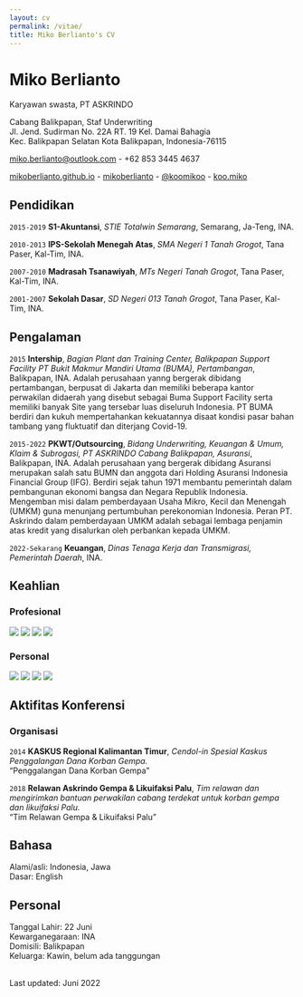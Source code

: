 ```yaml
---
layout: cv
permalink: /vitae/
title: Miko Berlianto's CV
---
```

# Miko Berlianto
Karyawan swasta, PT ASKRINDO

Cabang Balikpapan, Staf Underwriting<br/>
Jl. Jend. Sudirman No. 22A RT. 19 Kel. Damai Bahagia<br/>
Kec. Balikpapan Selatan Kota Balikpapan, Indonesia-76115<br/>

<a href="miko.berlianto@outlook.com">miko.berlianto@outlook.com</a> - +62 853 3445 4637

<div id="webaddress">
  <a href="https://mikoberlianto.github.io"><i class="fas fa-home"></i> mikoberlianto.github.io</a> - 
  <a href="https://github.com/mikoberlianto"><i class="fab fa-github"></i> mikoberlianto</a> - 
  <!-- <a href="https://orcid.org/0000-0002-3820-6886"><i class="ai ai-orcid"></i> 0000-0002-3820-6886</a> - 
  <a href="https://www.researchgate.net/profile/David_Whipp"><i class="ai ai-researchgate"></i> David_Whipp</a> -  -->
  <a href="https://twitter.com/koomikoo"><i class="fab fa-twitter"></i> @koomikoo</a> - 
  <a href="https://www.instagram.com/koo.miko"><i class="fab fa-instagram"></i> koo.miko </a><br/>
</div>

## Pendidikan

`2015-2019`
**S1-Akuntansi**, *STIE Totalwin Semarang*, Semarang, Ja-Teng, INA.

<!-- `2013-2015`
**D2-Bisnis Administrasi**, *LP3I College Balikpapan*, Balikpapan, Kal-Tim, INA. -->

`2010-2013`
**IPS-Sekolah Menegah Atas**, *SMA Negeri 1 Tanah Grogot*, Tana Paser, Kal-Tim, INA.

`2007-2010`
**Madrasah Tsanawiyah**, *MTs Negeri Tanah Grogot*, Tana Paser, Kal-Tim, INA.

`2001-2007`
**Sekolah Dasar**, *SD Negeri 013 Tanah Grogot*, Tana Paser, Kal-Tim, INA.

## Pengalaman

`2015`
**Intership**, *Bagian Plant dan Training Center, Balikpapan Support Facility PT Bukit Makmur Mandiri Utama (BUMA), Pertambangan*, Balikpapan, INA.
Adalah perusahaan yanng bergerak dibidang pertambangan, berpusat di Jakarta dan memiliki beberapa kantor perwakilan didaerah yang disebut sebagai Buma Support Facility serta memiliki banyak Site yang tersebar luas diseluruh Indonesia. PT BUMA berdiri dan kukuh mempertahankan kekuatannya disaat kondisi pasar bahan tambang yang fluktuatif dan diterjang Covid-19.

`2015-2022`
**PKWT/Outsourcing**, *Bidang Underwriting, Keuangan & Umum, Klaim & Subrogasi, PT ASKRINDO Cabang Balikpapan, Asuransi*, Balikpapan, INA.
Adalah perusahaan yang bergerak dibidang Asuransi merupakan salah satu BUMN dan anggota dari Holding Asuransi Indonesia Financial Group (IFG). Berdiri sejak tahun 1971 membantu pemerintah dalam pembangunan ekonomi bangsa dan Negara Republik Indonesia. Mengemban misi dalam pemberdayaan Usaha Mikro, Kecil dan Menengah (UMKM) guna menunjang pertumbuhan perekonomian Indonesia. Peran PT. Askrindo dalam pemberdayaan UMKM adalah sebagai lembaga penjamin atas kredit yang disalurkan oleh perbankan kepada UMKM.

`2022-Sekarang`
**Keuangan**, *Dinas Tenaga Kerja dan Transmigrasi, Pemerintah Daerah*, INA.


## Keahlian

### Profesional
![](https://progress-bar.dev/85?title=Word)
![](https://progress-bar.dev/90?title=Excel)
![](https://progress-bar.dev/75?title=PowerPoint)
![](https://progress-bar.dev/70?title=Photoshop)

### Personal
![](https://progress-bar.dev/75?title=Komunikasi)
![](https://progress-bar.dev/85?title=Kerjasama)
![](https://progress-bar.dev/60?title=Kepemimpinan)
![](https://progress-bar.dev/80?title=Adaptasi)

## Aktifitas Konferensi

### Organisasi

`2014`
**KASKUS Regional Kalimantan Timur**,  *Cendol-in Spesial Kaskus Penggalangan Dana Korban Gempa.*<br/>
“Penggalangan Dana Korban Gempa”

`2018`
**Relawan Askrindo Gempa & Likuifaksi Palu**,  *Tim relawan dan mengirimkan bantuan perwakilan cabang terdekat untuk korban gempa dan likuifaksi Palu.*<br/>
“Tim Relawan Gempa & Likuifaksi Palu”

<!--
### Pelatihan

*Past 4 years. Asterisks indicate student lead authors.*

`2016`
A. Rantanen\*, **D. M. Whipp**, J. S. Heinonen, M. Pütz, and L. Kaislaniemi. Influence of pulsed magmatic activity, latent heat, and partial melting on the strength of the continental crust. Geological Society of America Abstracts with Programs. Vol 52, No. 6, 2020. doi: 10.1130/abs/2020AM-358401.

## Memberships

`2014-present`
European Geosciences Union

`2005-present`
Geological Society of America
-->

## Bahasa
Alami/asli: Indonesia, Jawa<br/>
Dasar: English

## Personal
Tanggal Lahir: 22 Juni<br/>
Kewarganegaraan: INA  
Domisili: Balikpapan  
Keluarga: Kawin, belum ada tanggungan

<br/>Last updated: Juni 2022<br/><br/>